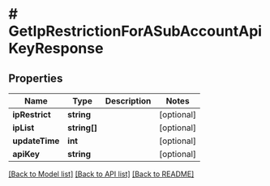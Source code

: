 # # GetIpRestrictionForASubAccountApiKeyResponse

## Properties

Name | Type | Description | Notes
------------ | ------------- | ------------- | -------------
**ipRestrict** | **string** |  | [optional]
**ipList** | **string[]** |  | [optional]
**updateTime** | **int** |  | [optional]
**apiKey** | **string** |  | [optional]

[[Back to Model list]](../../README.md#models) [[Back to API list]](../../README.md#endpoints) [[Back to README]](../../README.md)
